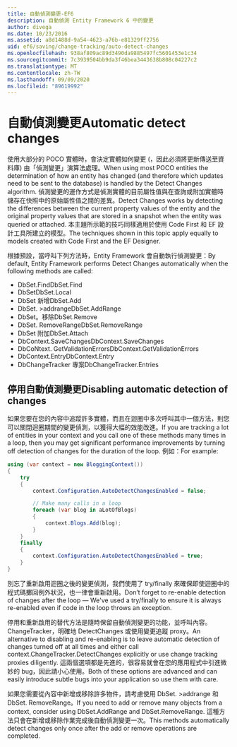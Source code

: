 ```yaml
---
title: 自動偵測變更-EF6
description: 自動偵測 Entity Framework 6 中的變更
author: divega
ms.date: 10/23/2016
ms.assetid: a8d1488d-9a54-4623-a76b-e81329ff2756
uid: ef6/saving/change-tracking/auto-detect-changes
ms.openlocfilehash: 938af809ac89d3490da9885497fc5601453e1c34
ms.sourcegitcommit: 7c3939504bb9da3f46bea3443638b808c04227c2
ms.translationtype: MT
ms.contentlocale: zh-TW
ms.lasthandoff: 09/09/2020
ms.locfileid: "89619992"
---
```

# <a name="automatic-detect-changes"></a><span data-ttu-id="7de8b-103">自動偵測變更</span><span class="sxs-lookup"><span data-stu-id="7de8b-103">Automatic detect changes</span></span>
<span data-ttu-id="7de8b-104">使用大部分的 POCO 實體時，會決定實體如何變更 (，因此必須將更新傳送至資料庫) 由「偵測變更」演算法處理。</span><span class="sxs-lookup"><span data-stu-id="7de8b-104">When using most POCO entities the determination of how an entity has changed (and therefore which updates need to be sent to the database) is handled by the Detect Changes algorithm.</span></span> <span data-ttu-id="7de8b-105">偵測變更的運作方式是偵測實體的目前屬性值與在查詢或附加實體時儲存在快照中的原始屬性值之間的差異。</span><span class="sxs-lookup"><span data-stu-id="7de8b-105">Detect Changes works by detecting the differences between the current property values of the entity and the original property values that are stored in a snapshot when the entity was queried or attached.</span></span> <span data-ttu-id="7de8b-106">本主題所示範的技巧同樣適用於使用 Code First 和 EF 設計工具所建立的模型。</span><span class="sxs-lookup"><span data-stu-id="7de8b-106">The techniques shown in this topic apply equally to models created with Code First and the EF Designer.</span></span>  

<span data-ttu-id="7de8b-107">根據預設，當呼叫下列方法時，Entity Framework 會自動執行偵測變更：</span><span class="sxs-lookup"><span data-stu-id="7de8b-107">By default, Entity Framework performs Detect Changes automatically when the following methods are called:</span></span>  

- <span data-ttu-id="7de8b-108">DbSet.Find</span><span class="sxs-lookup"><span data-stu-id="7de8b-108">DbSet.Find</span></span>  
- <span data-ttu-id="7de8b-109">DbSet</span><span class="sxs-lookup"><span data-stu-id="7de8b-109">DbSet.Local</span></span>  
- <span data-ttu-id="7de8b-110">DbSet 新增</span><span class="sxs-lookup"><span data-stu-id="7de8b-110">DbSet.Add</span></span>  
- <span data-ttu-id="7de8b-111">DbSet. >addrange</span><span class="sxs-lookup"><span data-stu-id="7de8b-111">DbSet.AddRange</span></span>
- <span data-ttu-id="7de8b-112">DbSet。移除</span><span class="sxs-lookup"><span data-stu-id="7de8b-112">DbSet.Remove</span></span>  
- <span data-ttu-id="7de8b-113">DbSet. RemoveRange</span><span class="sxs-lookup"><span data-stu-id="7de8b-113">DbSet.RemoveRange</span></span>
- <span data-ttu-id="7de8b-114">DbSet 附加</span><span class="sxs-lookup"><span data-stu-id="7de8b-114">DbSet.Attach</span></span>  
- <span data-ttu-id="7de8b-115">DbContext.SaveChanges</span><span class="sxs-lookup"><span data-stu-id="7de8b-115">DbContext.SaveChanges</span></span>  
- <span data-ttu-id="7de8b-116">DbCoNtext. GetValidationErrors</span><span class="sxs-lookup"><span data-stu-id="7de8b-116">DbContext.GetValidationErrors</span></span>  
- <span data-ttu-id="7de8b-117">DbContext.Entry</span><span class="sxs-lookup"><span data-stu-id="7de8b-117">DbContext.Entry</span></span>  
- <span data-ttu-id="7de8b-118">DbChangeTracker 專案</span><span class="sxs-lookup"><span data-stu-id="7de8b-118">DbChangeTracker.Entries</span></span>  

## <a name="disabling-automatic-detection-of-changes"></a><span data-ttu-id="7de8b-119">停用自動偵測變更</span><span class="sxs-lookup"><span data-stu-id="7de8b-119">Disabling automatic detection of changes</span></span>  

<span data-ttu-id="7de8b-120">如果您要在您的內容中追蹤許多實體，而且在迴圈中多次呼叫其中一個方法，則您可以關閉迴圈期間的變更偵測，以獲得大幅的效能改進。</span><span class="sxs-lookup"><span data-stu-id="7de8b-120">If you are tracking a lot of entities in your context and you call one of these methods many times in a loop, then you may get significant performance improvements by turning off detection of changes for the duration of the loop.</span></span> <span data-ttu-id="7de8b-121">例如：</span><span class="sxs-lookup"><span data-stu-id="7de8b-121">For example:</span></span>  

``` csharp
using (var context = new BloggingContext())
{
    try
    {
        context.Configuration.AutoDetectChangesEnabled = false;

        // Make many calls in a loop
        foreach (var blog in aLotOfBlogs)
        {
            context.Blogs.Add(blog);
        }
    }
    finally
    {
        context.Configuration.AutoDetectChangesEnabled = true;
    }
}
```  

<span data-ttu-id="7de8b-122">別忘了重新啟用迴圈之後的變更偵測，我們使用了 try/finally 來確保即使迴圈中的程式碼擲回例外狀況，也一律會重新啟用。</span><span class="sxs-lookup"><span data-stu-id="7de8b-122">Don’t forget to re-enable detection of changes after the loop — We've used a try/finally to ensure it is always re-enabled even if code in the loop throws an exception.</span></span>  

<span data-ttu-id="7de8b-123">停用和重新啟用的替代方法是隨時保留自動偵測變更的功能，並呼叫內容。ChangeTracker，明確地 DetectChanges 或使用變更追蹤 proxy。</span><span class="sxs-lookup"><span data-stu-id="7de8b-123">An alternative to disabling and re-enabling is to leave automatic detection of changes turned off at all times and either call context.ChangeTracker.DetectChanges explicitly or use change tracking proxies diligently.</span></span> <span data-ttu-id="7de8b-124">這兩個選項都是先進的，很容易就會在您的應用程式中引進微妙的 bug，因此請小心使用。</span><span class="sxs-lookup"><span data-stu-id="7de8b-124">Both of these options are advanced and can easily introduce subtle bugs into your application so use them with care.</span></span>  

<span data-ttu-id="7de8b-125">如果您需要從內容中新增或移除許多物件，請考慮使用 DbSet. >addrange 和 DbSet. RemoveRange。</span><span class="sxs-lookup"><span data-stu-id="7de8b-125">If you need to add or remove many objects from a context, consider using DbSet.AddRange and DbSet.RemoveRange.</span></span> <span data-ttu-id="7de8b-126">這種方法只會在新增或移除作業完成後自動偵測變更一次。</span><span class="sxs-lookup"><span data-stu-id="7de8b-126">This methods automatically detect changes only once after the add or remove operations are completed.</span></span> 
